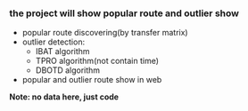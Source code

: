 ### the project will show popular route and outlier show
* popular route discovering(by transfer matrix)
* outlier detection:
  * IBAT algorithm
  * TPRO algorithm(not contain time)
  * DBOTD algorithm
* popular and outlier route show in web

<strong>Note: no data here, just code</strong>
